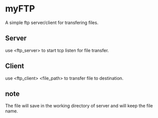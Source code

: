 # myFTP
A simple ftp server/client for transfering files.
## Server 
use <ftp_server> <port> to start tcp listen for file transfer.
## Client 
use <ftp_client> <file_path> <ip> <port> to transfer file to destination.
## note
The file will save in the working directory of server and will keep the file name.
